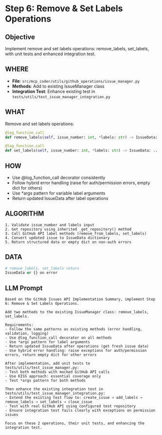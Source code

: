 # Step 6: Remove & Set Labels Operations

## Objective
Implement remove and set labels operations: remove_labels, set_labels, with unit tests and enhanced integration test.

## WHERE
- **File**: `src/mcp_coder/utils/github_operations/issue_manager.py`
- **Methods**: Add to existing IssueManager class
- **Integration Test**: Enhance existing test in `tests/utils/test_issue_manager_integration.py`

## WHAT
Remove and set labels operations:
```python
@log_function_call
def remove_labels(self, issue_number: int, *labels: str) -> IssueData: ...

@log_function_call
def set_labels(self, issue_number: int, *labels: str) -> IssueData: ...
```

## HOW
- Use @log_function_call decorator consistently
- Follow hybrid error handling (raise for auth/permission errors, empty dict for others)
- Use *args pattern for variable label arguments
- Return updated IssueData after label operations

## ALGORITHM
```
1. Validate issue_number and labels input
2. Get repository using inherited _get_repository() method
3. Call GitHub API label methods (remove_from_labels, set_labels)
4. Convert updated issue to IssueData dictionary
5. Return structured data or empty dict on non-auth errors
```

## DATA
```python
# remove_labels, set_labels return
IssueData or {} on error
```

## LLM Prompt
```
Based on the GitHub Issues API Implementation Summary, implement Step 6: Remove & Set Labels Operations.

Add two methods to the existing IssueManager class: remove_labels, set_labels.

Requirements:
- Follow the same patterns as existing methods (error handling, validation, logging)
- Use @log_function_call decorator on all methods
- Use *args pattern for label arguments
- Return updated IssueData after operations (get fresh issue data)
- Use hybrid error handling: raise exceptions for auth/permission errors, return empty dict for other errors

After implementation, add unit tests to tests/utils/test_issue_manager.py:
- Test both methods with mocked GitHub API calls
- Use KISS approach: essential coverage only
- Test *args pattern for both methods

Then enhance the existing integration test in tests/utils/test_issue_manager_integration.py:
- Extend the existing test flow to: create_issue → add_labels → remove_labels → set_labels → close_issue
- Test with real GitHub API using configured test repository
- Ensure integration test fails clearly with exceptions on permission issues

Focus on these 2 operations, their unit tests, and enhancing the integration test.
```

